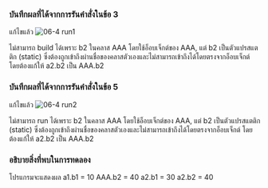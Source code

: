 ### บันทึกผลที่ได้จากการรันคำสั่งในข้อ 3
แก้ไขแล้ว
![06-4 run1](https://github.com/kanoksiriboonkam/03376836-OOP-2566-Lab-06/assets/144196048/fb13d8f2-c4a6-418a-8788-b657ba87bdd2)

ไม่สามารถ build ได้เพราะ b2 ในคลาส AAA โดยใช้อ็อบเจ็กต์ของ AAA, แต่ b2 เป็นตัวแปรสแตติก (static) ซึ่งต้องถูกเข้าถึงผ่านชื่อของคลาสตัวเองและไม่สามารถเข้าถึงได้โดยตรงจากอ็อบเจ็กต์ โดยต้องแก้ให้ a2.b2 เป็น AAA.b2
### บันทึกผลที่ได้จากการรันคำสั่งในข้อ 5
แก้ไขแล้ว
![06-4 run2](https://github.com/kanoksiriboonkam/03376836-OOP-2566-Lab-06/assets/144196048/367447a1-5bd9-44b2-adbf-44b83937000a)

ไม่สามารถ run ได้เพราะ b2 ในคลาส AAA โดยใช้อ็อบเจ็กต์ของ AAA, แต่ b2 เป็นตัวแปรสแตติก (static) ซึ่งต้องถูกเข้าถึงผ่านชื่อของคลาสตัวเองและไม่สามารถเข้าถึงได้โดยตรงจากอ็อบเจ็กต์ โดยต้องแก้ให้ a2.b2 เป็น AAA.b2
### อธิบายสิ่งที่พบในการทดลอง
โปรแกรมจะแสดงผล a1.b1 = 10 AAA.b2 = 40 a2.b1 = 30 a2.b2 = 40
